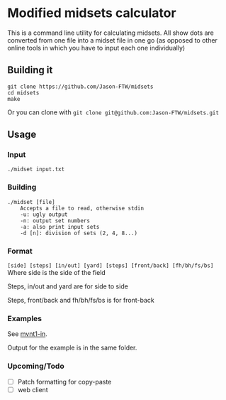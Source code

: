 # Modified midsets calculator

This is a command line utility for calculating midsets. All show dots are converted from one file into a midset file in one go (as opposed to other online tools in which you have to input each one individually)

## Building it

```
git clone https://github.com/Jason-FTW/midsets
cd midsets
make
```
Or you can clone with `git clone git@github.com:Jason-FTW/midsets.git`

## Usage

### Input

```
./midset input.txt
```

### Building

```
./midset [file]
	Accepts a file to read, otherwise stdin
	-u: ugly output
	-n: output set numbers
	-a: also print input sets
	-d [n]: division of sets (2, 4, 8...)
```

### Format

`[side] [steps] [in/out] [yard] [steps] [front/back] [fh/bh/fs/bs]`
Where side is the side of the field

Steps, in/out and yard are for side to side

Steps, front/back and fh/bh/fs/bs is for front-back

### Examples

See [mvnt1-in](./data/mvnt1-in).

Output for the example is in the same folder. 

### Upcoming/Todo

- [ ] Patch formatting for copy-paste
- [ ] web client
